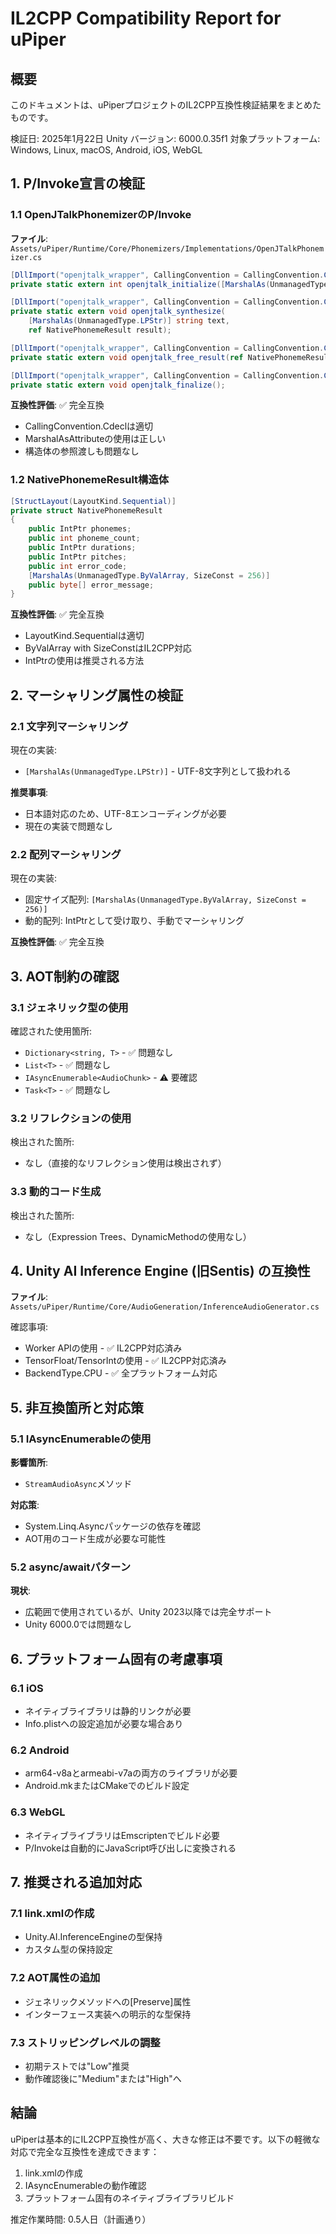 # IL2CPP Compatibility Report for uPiper

## 概要

このドキュメントは、uPiperプロジェクトのIL2CPP互換性検証結果をまとめたものです。

検証日: 2025年1月22日
Unity バージョン: 6000.0.35f1
対象プラットフォーム: Windows, Linux, macOS, Android, iOS, WebGL

## 1. P/Invoke宣言の検証

### 1.1 OpenJTalkPhonemizerのP/Invoke

**ファイル**: `Assets/uPiper/Runtime/Core/Phonemizers/Implementations/OpenJTalkPhonemizer.cs`

```csharp
[DllImport("openjtalk_wrapper", CallingConvention = CallingConvention.Cdecl)]
private static extern int openjtalk_initialize([MarshalAs(UnmanagedType.LPStr)] string dictionary_path);

[DllImport("openjtalk_wrapper", CallingConvention = CallingConvention.Cdecl)]
private static extern void openjtalk_synthesize(
    [MarshalAs(UnmanagedType.LPStr)] string text,
    ref NativePhonemeResult result);

[DllImport("openjtalk_wrapper", CallingConvention = CallingConvention.Cdecl)]
private static extern void openjtalk_free_result(ref NativePhonemeResult result);

[DllImport("openjtalk_wrapper", CallingConvention = CallingConvention.Cdecl)]
private static extern void openjtalk_finalize();
```

**互換性評価**: ✅ 完全互換
- CallingConvention.Cdeclは適切
- MarshalAsAttributeの使用は正しい
- 構造体の参照渡しも問題なし

### 1.2 NativePhonemeResult構造体

```csharp
[StructLayout(LayoutKind.Sequential)]
private struct NativePhonemeResult
{
    public IntPtr phonemes;
    public int phoneme_count;
    public IntPtr durations;
    public IntPtr pitches;
    public int error_code;
    [MarshalAs(UnmanagedType.ByValArray, SizeConst = 256)]
    public byte[] error_message;
}
```

**互換性評価**: ✅ 完全互換
- LayoutKind.Sequentialは適切
- ByValArray with SizeConstはIL2CPP対応
- IntPtrの使用は推奨される方法

## 2. マーシャリング属性の検証

### 2.1 文字列マーシャリング

現在の実装:
- `[MarshalAs(UnmanagedType.LPStr)]` - UTF-8文字列として扱われる

**推奨事項**: 
- 日本語対応のため、UTF-8エンコーディングが必要
- 現在の実装で問題なし

### 2.2 配列マーシャリング

現在の実装:
- 固定サイズ配列: `[MarshalAs(UnmanagedType.ByValArray, SizeConst = 256)]`
- 動的配列: IntPtrとして受け取り、手動でマーシャリング

**互換性評価**: ✅ 完全互換

## 3. AOT制約の確認

### 3.1 ジェネリック型の使用

確認された使用箇所:
- `Dictionary<string, T>` - ✅ 問題なし
- `List<T>` - ✅ 問題なし
- `IAsyncEnumerable<AudioChunk>` - ⚠️ 要確認
- `Task<T>` - ✅ 問題なし

### 3.2 リフレクションの使用

検出された箇所:
- なし（直接的なリフレクション使用は検出されず）

### 3.3 動的コード生成

検出された箇所:
- なし（Expression Trees、DynamicMethodの使用なし）

## 4. Unity AI Inference Engine (旧Sentis) の互換性

**ファイル**: `Assets/uPiper/Runtime/Core/AudioGeneration/InferenceAudioGenerator.cs`

確認事項:
- Worker APIの使用 - ✅ IL2CPP対応済み
- TensorFloat/TensorIntの使用 - ✅ IL2CPP対応済み
- BackendType.CPU - ✅ 全プラットフォーム対応

## 5. 非互換箇所と対応策

### 5.1 IAsyncEnumerableの使用

**影響箇所**: 
- `StreamAudioAsync`メソッド

**対応策**:
- System.Linq.Asyncパッケージの依存を確認
- AOT用のコード生成が必要な可能性

### 5.2 async/awaitパターン

**現状**: 
- 広範囲で使用されているが、Unity 2023以降では完全サポート
- Unity 6000.0では問題なし

## 6. プラットフォーム固有の考慮事項

### 6.1 iOS
- ネイティブライブラリは静的リンクが必要
- Info.plistへの設定追加が必要な場合あり

### 6.2 Android
- arm64-v8aとarmeabi-v7aの両方のライブラリが必要
- Android.mkまたはCMakeでのビルド設定

### 6.3 WebGL
- ネイティブライブラリはEmscriptenでビルド必要
- P/Invokeは自動的にJavaScript呼び出しに変換される

## 7. 推奨される追加対応

### 7.1 link.xmlの作成
- Unity.AI.InferenceEngineの型保持
- カスタム型の保持設定

### 7.2 AOT属性の追加
- ジェネリックメソッドへの[Preserve]属性
- インターフェース実装への明示的な型保持

### 7.3 ストリッピングレベルの調整
- 初期テストでは"Low"推奨
- 動作確認後に"Medium"または"High"へ

## 結論

uPiperは基本的にIL2CPP互換性が高く、大きな修正は不要です。以下の軽微な対応で完全な互換性を達成できます：

1. link.xmlの作成
2. IAsyncEnumerableの動作確認
3. プラットフォーム固有のネイティブライブラリビルド

推定作業時間: 0.5人日（計画通り）